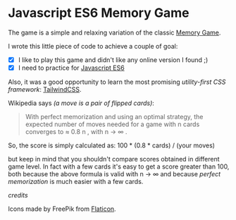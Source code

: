 # Javascript ES6 Memory Game

The game is a simple and relaxing variation of the classic [Memory Game](https://en.wikipedia.org/wiki/Concentration_(card_game)). 

I wrote this little piece of code to achieve a couple of goal:
- [x] I like to play this game and didn't like any online version I found ;) 
- [x] I need to practice for [Javascript ES6](https://javascript.info/)

Also, it was a good opportunity to learn the most promising *utility-first CSS framework*: [TailwindCSS](https://tailwindcss.com/).

Wikipedia says *(a move is a pair of flipped cards)*:
> With perfect memorization and using an optimal strategy, the expected number of moves needed for a game with n cards converges to ≈ 0.8 n , with n → ∞ .

So, the score is simply calculated as:    100 * (0.8 * cards) / (your moves)

but keep in mind that you shouldn't compare scores obtained in different game level. In fact with a few cards it's easy to get a score greater than 100, both because the above formula is valid with n → ∞ and because *perfect memorization* is much easier with a few cards.


*credits*

Icons made by FreePik from [Flaticon](https://www.flaticon.com).
